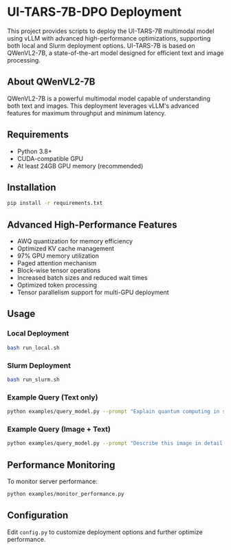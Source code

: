 # UI-TARS-7B-DPO Deployment

This project provides scripts to deploy the UI-TARS-7B multimodal model using vLLM with advanced high-performance optimizations, supporting both local and Slurm deployment options. UI-TARS-7B is based on QWenVL2-7B, a state-of-the-art model designed for efficient text and image processing.

## About QWenVL2-7B

QWenVL2-7B is a powerful multimodal model capable of understanding both text and images. This deployment leverages vLLM's advanced features for maximum throughput and minimum latency.

## Requirements

- Python 3.8+
- CUDA-compatible GPU
- At least 24GB GPU memory (recommended)

## Installation

```bash
pip install -r requirements.txt
```

## Advanced High-Performance Features

- AWQ quantization for memory efficiency
- Optimized KV cache management
- 97% GPU memory utilization
- Paged attention mechanism
- Block-wise tensor operations
- Increased batch sizes and reduced wait times
- Optimized token processing
- Tensor parallelism support for multi-GPU deployment

## Usage

### Local Deployment

```bash
bash run_local.sh
```

### Slurm Deployment

```bash
bash run_slurm.sh
```

### Example Query (Text only)

```bash
python examples/query_model.py --prompt "Explain quantum computing in simple terms."
```

### Example Query (Image + Text)

```bash
python examples/query_model.py --prompt "Describe this image in detail." --image path/to/your/image.jpg
```

## Performance Monitoring

To monitor server performance:
```bash
python examples/monitor_performance.py
```

## Configuration

Edit `config.py` to customize deployment options and further optimize performance.
